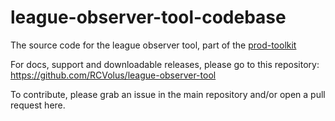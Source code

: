 # league-observer-tool-codebase

The source code for the league observer tool, part of the [prod-toolkit](https://github.com/RCVolus/league-prod-toolkit])

For docs, support and downloadable releases, please go to this repository: https://github.com/RCVolus/league-observer-tool

To contribute, please grab an issue in the main repository and/or open a pull request here.
